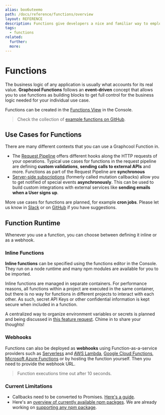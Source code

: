 ```yaml
---
alias: boo6uteemo
path: /docs/reference/functions/overview
layout: REFERENCE
description: Functions give developers a nice and familiar way to employ custom business logic.
tags:
  - functions
related:
  further:
  more:
---
```


# Functions

The business logic of any application is usually what accounts for its real value.
**Graphcool Functions** follows an **event-driven** concept that allows you to use functions as building blocks to get full control for the business logic needed for your individual use case.

Functions can be created in the [Functions View](!alias-ejamaid4ae) in the Console.

> Check the collection of [example functions on GitHub](https://github.com/graphcool-examples/functions).

## Use Cases for Functions

There are many different contexts that you can use a Graphcool Function in.

* The [Request Pipeline](!alias-pa6guruhaf) offers different hooks along the HTTP requests of your operations. Typical use cases for functions in the request pipeline are defining **custom validations**, **sending calls to external APIs** and more. Functions as part of the Request Pipeline are **synchronous**
* [Server-side subscriptions]() (formerly called mutation callbacks) allow you to get notified of special events **asynchronously**. This can be used to build custom integrations with external services like **sending emails when a User signs up**.

More use cases for functions are planned, for example **cron jobs**. Please let us know in [Slack](https://slack.graph.cool) or on [GitHub](https://github.com/graphcool/feature-requests/issues?q=is%3Aissue+is%3Aopen+label%3Aarea%2Ffunctions) if you have suggestions.

## Function Runtime

Whenever you use a function, you can choose between defining it inline or as a webhook.

### Inline Functions

**Inline functions** can be specified using the functions editor in the Console. They run on a node runtime and many npm modules are available for you to be imported.

Inline functions are managed in separate containers. For performance reasons, all functions within a project are executed in the same container, but there is no way for functions in different projects to interact with each other. As such, secret API Keys or other confidential information is kept secure when included in a function.

A centralized way to organize environment variables or secrets is planned and being discussed in [this feature request](https://github.com/graphcool/feature-requests/issues/229). Chime in to share your thoughts!

### Webhooks

Functions can also be deployed as **webhooks** using Function-as-a-service providers such as [Serverless](https://serverless.com/) and [AWS Lambda](https://aws.amazon.com/lambda/), [Google Cloud Functions](https://cloud.google.com/functions/), [Microsoft Azure Functions](https://azure.microsoft.com/) or by hosting the function yourself. Then you need to provide the webhook URL.

> Function executions time out after 10 seconds.

### Current Limitations

* Callbacks need to be converted to Promises. [Here's a guide](https://egghead.io/lessons/javascript-convert-a-callback-to-a-promise).
* Here's an [overview of currently available npm packges](https://tehsis.github.io/webtaskio-canirequire/). We are already working on [supporting any npm package](https://github.com/graphcool/feature-requests/issues/226).
